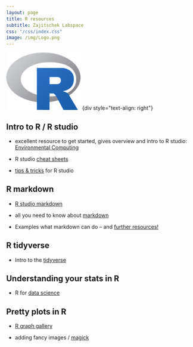 ```yaml
---
layout: page
title: R resources
subtitle: Zajitschek Labspace
css: "/css/index.css"
image: /img/Logo.png
---
```


![Rlogo](/img/Rlogo.png) {div style="text-align: right"}

## Intro to R / R studio

- excellent resource to get started, gives overview and intro to R studio:
[Environmental Computing](http://environmentalcomputing.net/)
    
- R studio [cheat sheets](https://www.rstudio.com/resources/cheatsheets/)    

- [tips & tricks](https://appsilon.com/r-studio-shortcuts-and-tips/?nabe=4825491004194816:1) for R studio  

## R markdown

- [R studio markdown](https://rmarkdown.rstudio.com/)

- all you need to know about [markdown](https://bookdown.org/yihui/rmarkdown/)

- Examples what markdown can do – and [further resources!](https://rmarkdown.rstudio.com/gallery.html)

## R tidyverse

- Intro to the [tidyverse](https://datacarpentry.org/R-ecology-lesson/03-dplyr.html) 
   

## Understanding your stats in R

- R for [data science](https://r4ds.had.co.nz/)   


## Pretty plots in R

- [R graph gallery](http://r-graph-gallery.com/)

- adding fancy images / [magick](https://cran.r-project.org/web/packages/magick/vignettes/intro.html)

